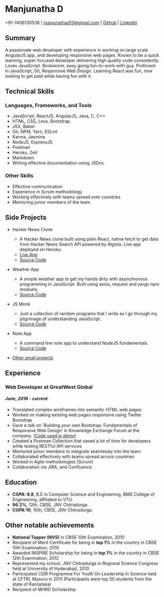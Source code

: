 # Manjunatha D
+91-7406130538 | manjunathad13@gmail.com | [Github](https://github.com/kalabhairava) | [LinkedIn](https://www.linkedin.com/in/manjunatha-d-709b86125/)

## Summary
A passionate web developer with experience in working on large scale AngularJS app, and developing responsive web pages. Known to be a quick learning, super-focused developer delivering high quality code consistently. Loves JavaScript.  Bookworm, easy going fun-to-work-with guy. Proficient in JavaScript, Git, Responsive Web Design. Learning React was fun, now looking to get paid while having fun with it.

## Technical Skills
### Languages, Frameworks, and Tools
- JavaScript, ReactJS, AngularJS, Java, C, C++
- HTML, CSS, Less, Bootstrap
- JSX, Babel
- Git, NPM, Yarn, ESLint
- Karma, Jasmine
- NodeJS, ExpressJS
- Postman
- Heroku, Zeit
- Markdown
- Writing effective documentation using JSDoc

### Other Skills
- Effective communication
- Experience in Scrum methodology
- Working effectively with teams spread over countries
- Mentoring junior members of the team

## Side Projects
- Hacker News Clone
  * A Hacker News clone built using plain React, native fetch to get data from Hacker News Search API powered by Algolia. Live app deployed on Heroku.
  * [Live App](https://hacker-news-clone-hn.herokuapp.com/)
  * [Source Code](https://github.com/kalabhairava/hackernews-clone)

- Weather App
  * A simple weather app to get my hands dirty with asynchronous programming in JavaScript. Built using axios, request and yargs npm moduels.
  * [Source Code](https://github.com/kalabhairava/weather-app)
  
- JS Monk
  * Just a collection of random programs that I write as I go through my pilgrimage of understanding JavaScript.
  * [Source Code](https://github.com/kalabhairava/js-monk)
  
- Note App
  * A command line note app to understand NodeJS fundamentals. 
  * [Source Code](https://github.com/kalabhairava/note-app)
  
- [Other small projects](https://github.com/kalabhairava?tab=repositories)

## Experience
### Web Developer at GreatWest Global
#### _June, 2016 - current_

- Translated complex wireframes into semantic HTML web pages
- Worked on making existing web pages responsive using Twitter Bootstrap
- Gave a talk on 'Building your own Bootstrap: Fundamentals of Responsive Web Design' in Knowledge Exchange Forum at the company. ([Code used in demo](https://github.com/kalabhairava/responsive-web-design-demo))
- Created a Postman Collection that saved a lot of time for developers while testing RESTful API services
- Mentored junior members to integrate seamlessly into the team
- Collaborated effectively with teams spread across countries
- Worked in Agile methodologies (Scrum)
- Collaboration via JIRA, and Confluence

## Education
- **CGPA: 8.8**, B.E in Computer Science and Engineering, BMS College of Engineering, affiliated to VTU.
- **96.2%**, 12th, CBSE, JNV Chitradurga.
- **CGPA:10**, 10th, CBSE, JNV Chitradurga.

## Other notable achievements
-	**National Topper (NVS)** in CBSE 10th Examination, 2010
-	Recipient of Merit Certificate for being in **top 1%** in the country in CBSE 10th Examination, 2010
-	Awarded INSPIRE Scholarship for being in **top 1%** in the country in CBSE 12th Examination, 2012
-	Represented my school, JNV Chitradurga in Regional Science Congress held at University of Hyderabad, 2010
-	Participated CSIR Programme For Youth On Leadership In Science held at CFTRI, Mysuru in 2011 (Participants were top 50 students from the state of Karnataka)
-	Recipient of MHRD Scholarship
